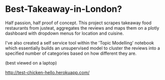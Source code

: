 # Best-Takeaway-in-London?

Half passion, half proof of concept. This project scrapes takeaway food restaurants from justeat, aggregates the reviews and maps them on a plotly dashboard with dropdown menus for location and cuisine.

I've also created a self service tool within the 'Topic Modelling' notebook which essentially builds an unsupervised model to cluster the reviews into a specified number of categories based on how different they are.

(best viewed on a laptop)

http://test-chicken-hello.herokuapp.com/
